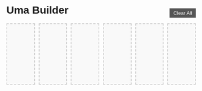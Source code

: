 <html lang="en">
<head>
  <meta charset="UTF-8">
  <title>Uma Builder</title>
  <style>
    body {
      font-family: Arial, sans-serif;
      margin: 20px;
    }
    .slots {
      display: flex;
      justify-content: center;
      gap: 10px;
      margin-bottom: 50px;
      position: relative;
    }
    .slot {
      width: 150px;
      min-height: 150px;
      border: 2px dashed #ccc;
      display: flex;
      flex-direction: column;
      align-items: center;
      justify-content: flex-start;
      padding: 5px;
      position: relative;
      background: #f9f9f9;
    }
    .slot img {
      width: 100%;
      cursor: pointer;
    }
    .skills {
      margin-top: 5px;
      width: 100%;
      display: flex;
      flex-direction: column;
      align-items: flex-start;
    }
    .skill {
      background: #e0e0e0;
      border-radius: 4px;
      padding: 2px 5px;
      margin: 2px 0;
      width: 100%;
      box-sizing: border-box;
    }
    .remove-btn {
      position: absolute;
      top: -20px;
      right: 0;
      background: red;
      color: white;
      border: none;
      padding: 2px 5px;
      cursor: pointer;
      display: none;
    }
    .slot.has-card .remove-btn {
      display: block;
    }
    .cards {
      display: flex;
      flex-wrap: wrap;
      justify-content: center;
      gap: 10px;
    }
    .card {
      width: 150px;
      border: 1px solid #ccc;
      padding: 5px;
      text-align: center;
      cursor: pointer;
      background: #fff;
    }
    .card img {
      width: 100%;
    }
    .card.disabled {
      opacity: 0.5;
      pointer-events: none;
    }
    .clear-all {
      position: absolute;
      top: -40px;
      right: 0;
      background: #555;
      color: white;
      border: none;
      padding: 5px 10px;
      cursor: pointer;
    }
  </style>
</head>
<body>
  <h1>Uma Builder</h1>
  <div class="slots">
    <button class="clear-all">Clear All</button>
    <div class="slot"><button class="remove-btn">X</button></div>
    <div class="slot"><button class="remove-btn">X</button></div>
    <div class="slot"><button class="remove-btn">X</button></div>
    <div class="slot"><button class="remove-btn">X</button></div>
    <div class="slot"><button class="remove-btn">X</button></div>
    <div class="slot"><button class="remove-btn">X</button></div>
  </div>

  <div class="cards" id="cards-container"></div>

  <script>
    const cardsData = Array.from({length: 10}, (_, i) => {
      const id = 10001 + i;
      return {
        id: id,
        name: `Card ${id}`,
        image: `https://gametora.com/images/umamusume/supports/support_card_s_${id}.png`,
        skills: Array.from({length: Math.floor(Math.random() * 5) + 1}, (_, j) => `Skill ${j + 1}`)
      };
    });

    const slots = document.querySelectorAll('.slot');
    const cardsContainer = document.getElementById('cards-container');
    const clearAllBtn = document.querySelector('.clear-all');

    function renderCards() {
      cardsContainer.innerHTML = '';
      cardsData.forEach(card => {
        const cardDiv = document.createElement('div');
        cardDiv.className = 'card';
        cardDiv.dataset.id = card.id;
        cardDiv.innerHTML = `
          <img src="${card.image}" alt="${card.name}">
          <div>${card.name}</div>
          <div class="skills">
            ${card.skills.map(skill => `<div class="skill">${skill}</div>`).join('')}
          </div>
        `;
        cardDiv.addEventListener('click', () => addToSlot(card));
        cardsContainer.appendChild(cardDiv);
      });
    }

    function addToSlot(card) {
      const availableSlot = Array.from(slots).find(slot => !slot.classList.contains('has-card'));
      if (!availableSlot) return;

      availableSlot.classList.add('has-card');
      availableSlot.innerHTML = `
        <button class="remove-btn">X</button>
        <img src="${card.image}" alt="${card.name}">
        <div class="skills">
          ${card.skills.map(skill => `<div class="skill">${skill}</div>`).join('')}
        </div>
      `;

      // Remove on button click
      availableSlot.querySelector('.remove-btn').addEventListener('click', () => removeFromSlot(availableSlot, card.id));
      // Remove on image click
      availableSlot.querySelector('img').addEventListener('click', () => removeFromSlot(availableSlot, card.id));

      document.querySelector(`.card[data-id="${card.id}"]`).classList.add('disabled');
    }

    function removeFromSlot(slot, cardId) {
      slot.classList.remove('has-card');
      slot.innerHTML = `<button class="remove-btn">X</button>`;
      document.querySelector(`.card[data-id="${cardId}"]`).classList.remove('disabled');
    }

    clearAllBtn.addEventListener('click', () => {
      slots.forEach(slot => {
        if (slot.classList.contains('has-card')) {
          const img = slot.querySelector('img');
          if (img) {
            const cardId = parseInt(img.src.match(/(\d+)\.png$/)[1]);
            document.querySelector(`.card[data-id="${cardId}"]`).classList.remove('disabled');
          }
          slot.classList.remove('has-card');
          slot.innerHTML = `<button class="remove-btn">X</button>`;
        }
      });
    });

    renderCards();
  </script>
</body>
</html>
